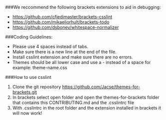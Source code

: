 ###We reccommend the following brackets extensions to aid in debugging:

* https://github.com/cfjedimaster/brackets-csslint
* https://github.com/mikaeljorhult/brackets-todo
* https://github.com/dsbonev/whitespace-normalizer

###Coding Guidelines:

* Please use 4 spaces instead of tabs.
* Make sure there is a new line at the end of the file.
* Install csslint extension and make sure there are no errors.
* Themes should be all lower case and use a - instead of a space for example: theme-name.css

###How to use csslint

1. Clone the git repository https://github.com/Jacse/themes-for-brackets.git
2. In brackets select open folder and open the themes-for-brackets folder that contains this CONTRIBUTING.md and the .csslintrc file
3. With .csslintrc in the root folder and the extension installed in brackets it will now work!
